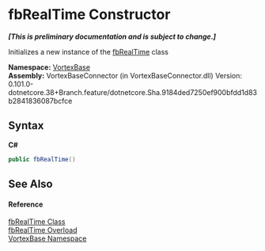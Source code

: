 # fbRealTime Constructor 
 _**\[This is preliminary documentation and is subject to change.\]**_

Initializes a new instance of the <a href="T_VortexBase_fbRealTime.md">fbRealTime</a> class

**Namespace:**&nbsp;<a href="N_VortexBase.md">VortexBase</a><br />**Assembly:**&nbsp;VortexBaseConnector (in VortexBaseConnector.dll) Version: 0.101.0-dotnetcore.38+Branch.feature/dotnetcore.Sha.9184ded7250ef900bfdd1d83b2841836087bcfce

## Syntax

**C#**<br />
``` C#
public fbRealTime()
```


## See Also


#### Reference
<a href="T_VortexBase_fbRealTime.md">fbRealTime Class</a><br /><a href="Overload_VortexBase_fbRealTime__ctor.md">fbRealTime Overload</a><br /><a href="N_VortexBase.md">VortexBase Namespace</a><br />